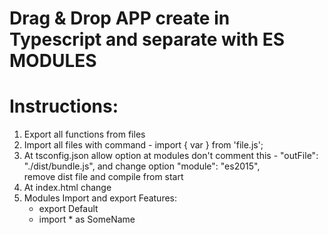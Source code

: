 # Drag & Drop APP create in Typescript and separate with ES MODULES

# Instructions:
1. Export all functions from files
3. Import all files  with command - import { var } from 'file.js';
4. At tsconfig.json allow option 
   at modules don't  comment this -  "outFile": "./dist/bundle.js", 
    and change option
    "module": "es2015",  
    remove dist file and compile from start
5. At index.html change  
    <script type="module" src = "dist/app.js" ></script>
6. Modules Import and export Features:
    - export Default
    - import * as SomeName